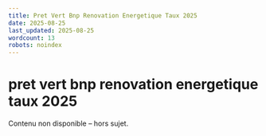 ```yaml
---
title: Pret Vert Bnp Renovation Energetique Taux 2025
date: 2025-08-25
last_updated: 2025-08-25
wordcount: 13
robots: noindex
---
```


# pret vert bnp renovation energetique taux 2025

Contenu non disponible – hors sujet.